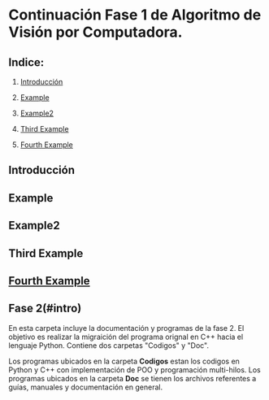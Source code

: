 # Continuación Fase 1 de Algoritmo de Visión por Computadora.

## Indice:
1. [Introducción](#intro)

2. [Example](#example)

3. [Example2](#example2)

4. [Third Example](#third-example)

5. [Fourth Example](#fourth-examplehttpwwwfourthexamplecom)

## Introducción

## Example
## Example2
## Third Example
## [Fourth Example](http://www.fourthexample.com) 


## Fase 2(#intro)
En esta carpeta incluye la documentación y programas de la fase 2. 
El objetivo es realizar la migraición del programa orignal en C++ hacia el lenguaje Python.
Contiene dos carpetas "Codigos" y "Doc".

Los programas ubicados en la carpeta __Codigos__ estan los codigos en Python y C++ con implementación de POO y programación multi-hilos.
Los programas ubicados en la carpeta __Doc__ se tienen los archivos referentes a guías, manuales y documentación en general.

